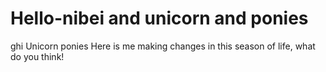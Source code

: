 # Hello-nibei and  unicorn and ponies
ghi
Unicorn
ponies
Here is me making changes in this season of life, what do you think!

